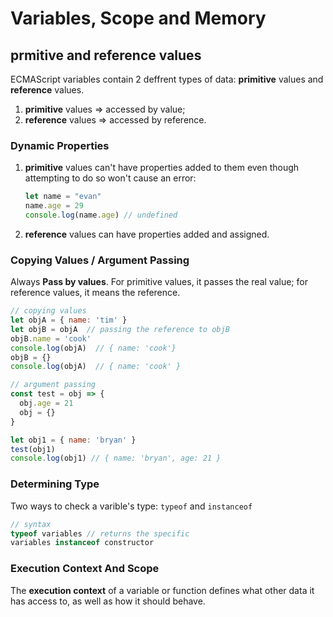 # Variables, Scope and Memory



## prmitive and reference values

ECMAScript variables contain 2 deffrent types of data: **primitive** values and **reference** values.

1. **primitive** values => accessed by value;
2. **reference** values => accessed by reference.

### Dynamic Properties

1. **primitive** values can't have properties added to them even though attempting to do so won't cause an error:

   ```js
   let name = "evan"
   name.age = 29
   console.log(name.age) // undefined
   ```

2. **reference** values can have properties added and assigned.

### Copying Values / Argument Passing

Always **Pass by values**. For primitive values, it passes the real value; for reference values, it means the reference.

```js
// copying values
let objA = { name: 'tim' }
let objB = objA  // passing the reference to objB
objB.name = 'cook'
console.log(objA)  // { name: 'cook'}
objB = {} 
console.log(objA)  // { name: 'cook' }

// argument passing
const test = obj => {
  obj.age = 21
  obj = {}
}

let obj1 = { name: 'bryan' }
test(obj1)
console.log(obj1) // { name: 'bryan', age: 21 }
```

### Determining Type

Two ways to check a varible's type: `typeof` and `instanceof`

```js
// syntax
typeof variables // returns the specific 
variables instanceof constructor
```

### Execution Context And Scope

The **execution context** of a variable or function defines what other data it has access to, as well as how it should behave.

